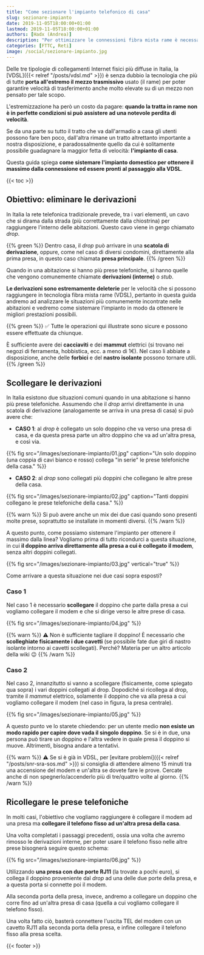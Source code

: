 ```yaml
---
title: "Come sezionare l'impianto telefonico di casa"
slug: sezionare-impianto
date: 2019-11-05T18:00:00+01:00
lastmod: 2019-11-05T18:00:00+01:00
authors: [Hadx (Andrea)]
description: "Per ottimizzare le connessioni fibra mista rame è necessario eliminare le derivazioni e sezionare l'impianto. Vi spieghiamo come fare."
categories: [FTTC, Reti]
image: /social/sezionare-impianto.jpg
---
```


Delle tre tipologie di collegamenti Internet fisici più diffuse in Italia, la [VDSL]({{< relref "/posts/vdsl.md" >}}) è senza dubbio la tecnologia che più di tutte **porta all'estremo il mezzo trasmissivo** usato (il rame) per poter garantire velocità di trasferimento anche molto elevate su di un mezzo non pensato per tale scopo.

L'estremizzazione ha però un costo da pagare: **quando la tratta in rame non è in perfette condizioni si può assistere ad una notevole perdita di velocità**.

Se da una parte su tutto il tratto che va dall'armadio a casa gli utenti possono fare ben poco, dall'altra rimane un tratto altrettanto importante a nostra disposizione, e paradossalmente quello da cui è solitamente possibile guadagnare la maggior fetta di velocità: **l'impianto di casa**.

Questa guida spiega **come sistemare l'impianto domestico per ottenere il massimo dalla connessione ed essere pronti al passaggio alla VDSL**.

{{< toc >}}

## Obiettivo: eliminare le derivazioni

In Italia la rete telefonica tradizionale prevede, tra i vari elementi, un cavo che si dirama dalla strada (più correttamente dalla chiostrina) per raggiungere l'interno delle abitazioni. Questo cavo viene in gergo chiamato *drop*.

{{% green %}}
Dentro casa, il *drop* può arrivare in una **scatola di derivazione**, oppure, come nel caso di diversi condomini, direttamente alla prima presa, in questo caso chiamata **presa principale**.
{{% /green %}}

Quando in una abitazione si hanno più prese telefoniche, si hanno quelle che vengono comunemente chiamate **derivazioni (interne)** o *stub*. 

**Le derivazioni sono estremamente deleterie** per le velocità che si possono raggiungere in tecnologia fibra mista rame (VDSL), pertanto in questa guida andremo ad analizzare le situazioni più comunemente incontrate nelle abitazioni e vedremo come sistemare l'impianto in modo da ottenere le migliori prestazioni possibili.

{{% green %}}
✅ Tutte le operazioni qui illustrate sono sicure e possono essere effettuate da chiunque.

È sufficiente avere dei **cacciaviti** e dei **mammut** elettrici (si trovano nei negozi di ferramenta, hobbistica, ecc. a meno di 1€). Nel caso li abbiate a disposizione, anche delle **forbici** e del **nastro isolante** possono tornare utili.
{{% /green %}}

## Scollegare le derivazioni

In Italia esistono due situazioni comuni quando in una abitazione si hanno più prese telefoniche. Assumendo che il *drop* arrivi direttamente in una scatola di derivazione (analogamente se arriva in una presa di casa) si può avere che:

- **CASO 1**: al *drop* è collegato un solo doppino che va verso una presa di casa, e da questa presa parte un altro doppino che va ad un'altra presa, e così via.

{{% fig src="/images/sezionare-impianto/01.jpg" caption="Un solo doppino (una coppia di cavi bianco e rosso) collega \"in serie\" le prese telefoniche della casa." %}}

- **CASO 2**: al *drop* sono collegati più doppini che collegano le altre prese della casa.

{{% fig src="/images/sezionare-impianto/02.jpg" caption="Tanti doppini collegano le prese telefoniche della casa." %}}

{{% warn %}}
Si può avere anche un mix dei due casi quando sono presenti molte prese, soprattutto se installate in momenti diversi.
{{% /warn %}}

A questo punto, come possiamo sistemare l'impianto per ottenere il massimo dalla linea? Vogliamo prima di tutto ricondurci a questa situazione, in cui **il doppino arriva direttamente alla presa a cui è collegato il modem**, senza altri doppini collegati.

{{% fig src="/images/sezionare-impianto/03.jpg" vertical="true" %}}

Come arrivare a questa situazione nei due casi sopra esposti?

### Caso 1

Nel caso 1 è necessario **scollegare** il doppino che parte dalla presa a cui vogliamo collegare il modem e che si dirige verso le altre prese di casa.

{{% fig src="/images/sezionare-impianto/04.jpg" %}}

{{% warn %}}
⚠️ Non è sufficiente tagliare il doppino! È necessario che **scolleghiate fisicamente i due cavetti** (se possibile fate due giri di nastro isolante intorno ai cavetti scollegati). Perché? Materia per un altro articolo della wiki 😉
{{% /warn %}}

### Caso 2

Nel caso 2, innanzitutto si vanno a scollegare (fisicamente, come spiegato qua sopra) i vari doppini collegati al drop. Dopodiché si ricollega al drop, tramite il *mammut* elettrico, solamente il doppino che va alla presa a cui vogliamo collegare il modem (nel caso in figura, la presa centrale).

{{% fig src="/images/sezionare-impianto/05.jpg" %}}

A questo punto ve lo starete chiedendo: per un utente medio **non esiste un modo rapido per capire dove vada il singolo doppino**. Se si è in due, una persona può tirare un doppino e l'altra vedere in quale presa il doppino si muove. Altrimenti, bisogna andare a tentativi.

{{% warn %}}
⚠️ Se si è già in VDSL, per [evitare problemi]({{< relref "/posts/snr-sra-sos.md" >}}) si consiglia di attendere almeno 15 minuti tra una accensione del modem e un'altra se dovete fare le prove. Cercate anche di non spegnerlo/accenderlo più di tre/quattro volte al giorno.
{{% /warn %}}

## Ricollegare le prese telefoniche

In molti casi, l'obiettivo che vogliamo raggiungere è collegare il modem ad una presa ma **collegare il telefono fisso ad un'altra presa della casa**.

Una volta completati i passaggi precedenti, ossia una volta che avremo rimosso le derivazioni interne, per poter usare il telefono fisso nelle altre prese bisognerà seguire questo schema:

{{% fig src="/images/sezionare-impianto/06.jpg" %}}

Utilizzando **una presa con due porte RJ11** (la trovate a pochi euro), si collega il doppino proveniente dal *drop* ad una delle due porte della presa, e a questa porta si connette poi il modem.

Alla seconda porta della presa, invece, andremo a collegare un doppino che corre fino ad un'altra presa di casa (quella a cui vogliamo collegare il telefono fisso). 

Una volta fatto ciò, basterà connettere l'uscita TEL del modem con un cavetto RJ11 alla seconda porta della presa, e infine collegare il telefono fisso alla presa scelta.

{{< footer >}}
